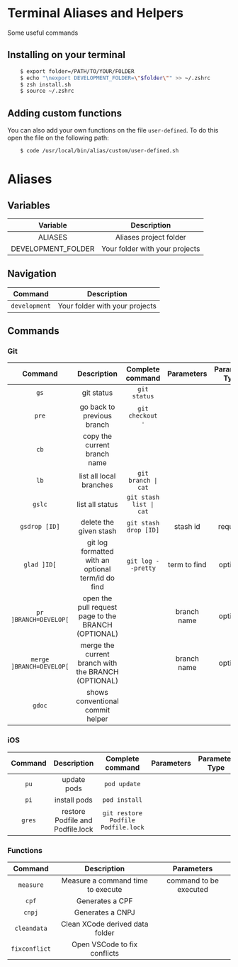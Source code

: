 # Terminal Aliases and Helpers

Some useful commands

## Installing on your terminal

```bash
    $ export folder=/PATH/TO/YOUR/FOLDER
    $ echo "\nexport DEVELOPMENT_FOLDER=\"$folder\"" >> ~/.zshrc
    $ zsh install.sh
    $ source ~/.zshrc
```

## Adding custom functions

You can also add your own functions on the file `user-defined`. To do this open the file on the following path:

```bash
    $ code /usr/local/bin/alias/custom/user-defined.sh
```

# Aliases

## Variables

Variable | Description
:-:|:-:
ALIASES | Aliases project folder
DEVELOPMENT_FOLDER | Your folder with your projects

## Navigation

Command | Description
:-:|:-:
`development` | Your folder with your projects

## Commands

### Git

Command | Description | Complete command | Parameters | Parameter Type
:-:|:-:|:-:|:-:|:-:
`gs` | git status | `git status`
`pre` | go back to previous branch | `git checkout -`
`cb` | copy the current branch name
`lb` | list all local branches | `git branch \| cat`
`gslc` | list all status | `git stash list \| cat`
`gsdrop [ID]` | delete the given stash | `git stash drop [ID]` | stash id | required
`glad ]ID[` | git log formatted with an optional term/id do find | `git log --pretty` | term to find | optional
`pr ]BRANCH=DEVELOP[` | open the pull request page to the BRANCH (OPTIONAL)| | branch name | optional
`merge ]BRANCH=DEVELOP[` | merge the current branch with the BRANCH (OPTIONAL)|  | branch name | optional
`gdoc` | shows conventional commit helper

### iOS

Command | Description | Complete command | Parameters | Parameter Type
:-:|:-:|:-:|:-:|:-:
`pu` | update pods | `pod update`
`pi` | install pods | `pod install`
`gres` | restore Podfile and Podfile.lock | `git restore Podfile Podfile.lock`

### Functions

Command | Description | Parameters
:-:|:-:|:-:
`measure` | Measure a command time to execute | command to be executed
`cpf` | Generates a CPF
`cnpj` | Generates a CNPJ
`cleandata` | Clean XCode derived data folder
`fixconflict` | Open VSCode to fix conflicts